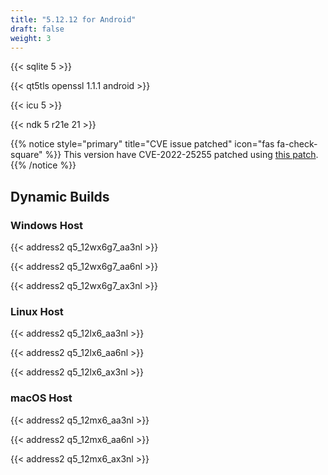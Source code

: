 ```yaml
---
title: "5.12.12 for Android"
draft: false
weight: 3
---
```


{{< sqlite 5 >}}

{{< qt5tls openssl 1.1.1 android >}}

{{< icu 5 >}}

{{< ndk 5 r21e 21 >}}

{{% notice style="primary" title="CVE issue patched" icon="fas fa-check-square" %}}
This version have CVE-2022-25255 patched using [this patch](https://codereview.qt-project.org/c/qt/qtbase/+/396020).
{{% /notice %}}

## Dynamic Builds

### Windows Host

{{< address2 q5_12wx6g7_aa3nl >}}

{{< address2 q5_12wx6g7_aa6nl >}}

{{< address2 q5_12wx6g7_ax3nl >}}

### Linux Host

{{< address2 q5_12lx6_aa3nl >}}

{{< address2 q5_12lx6_aa6nl >}}

{{< address2 q5_12lx6_ax3nl >}}

### macOS Host

{{< address2 q5_12mx6_aa3nl >}}

{{< address2 q5_12mx6_aa6nl >}}

{{< address2 q5_12mx6_ax3nl >}}
